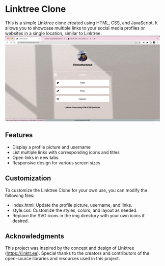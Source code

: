 # Linktree Clone
This is a simple Linktree clone created using HTML, CSS, and JavaScript. It allows you to showcase multiple links to your social media profiles or websites in a single location, similar to Linktree.
![Linktree Clone Screenshot](screenshot.png)

## Features

- Display a profile picture and username
- List multiple links with corresponding icons and titles
- Open links in new tabs
- Responsive design for various screen sizes

## Customization
To customize the Linktree Clone for your own use, you can modify the following files:

- index.html: Update the profile picture, username, and links.
- style.css: Customize the styles, colors, and layout as needed.
- Replace the SVG icons in the img directory with your own icons if desired.

## Acknowledgments
This project was inspired by the concept and design of Linktree (https://linktr.ee). Special thanks to the creators and contributors of the open-source libraries and resources used in this project.
